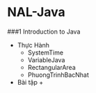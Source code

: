 # NAL-Java
###1 Introduction to Java
+ Thực Hành
  + SystemTime 
  + VariableJava
  + RectangularArea
  + PhuongTrinhBacNhat
+ Bài tập
  + 